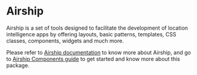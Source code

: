 # Airship
Airship is a set of tools designed to facilitate the development of location intelligence apps by offering layouts, basic patterns, templates, CSS classes, components, widgets and much more.

Please refer to [Airship documentation](https://carto.com/developers/airship/) to know more about Airship, and go to [Airship Components guide](https://carto.com/developers/airship/guides/web-components/) to get started and know more about this package.
